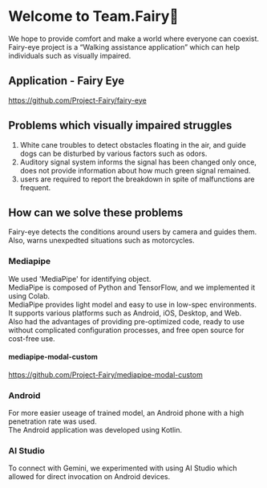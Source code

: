 # Welcome to Team.Fairy🧚

We hope to provide comfort and make a world where everyone can coexist.<br>
Fairy-eye project is a “Walking assistance application” which can help individuals such as visually impaired.

## Application - Fairy Eye

https://github.com/Project-Fairy/fairy-eye

## Problems which visually impaired struggles

1. White cane troubles to detect obstacles floating in the air, and guide dogs can be disturbed by various factors such as odors.
2. Auditory signal system informs the signal has been changed only once, does not provide information about how much green signal remained.
3. users are required to report the breakdown in spite of malfunctions are frequent.

## How can we solve these problems

Fairy-eye detects the conditions around users by camera and guides them. Also, warns unexpedted situations such as motorcycles.

### Mediapipe

We used 'MediaPipe' for identifying object.<br>
MediaPipe is composed of Python and TensorFlow, and we implemented it using Colab.<br>
MediaPipe provides light model and easy to use in low-spec environments.<br>
It supports various platforms such as Android, iOS, Desktop, and Web.<br>
Also had the advantages of providing pre-optimized code, ready to use without complicated configuration processes, and free open source for cost-free use.

#### mediapipe-modal-custom
https://github.com/Project-Fairy/mediapipe-modal-custom

### Android

For more easier useage of trained model, an Android phone with a high penetration rate was used.<br>
The Android application was developed using Kotlin.<br>

### AI Studio

To connect with Gemini, we experimented with using AI Studio which allowed for direct invocation on Android devices.
